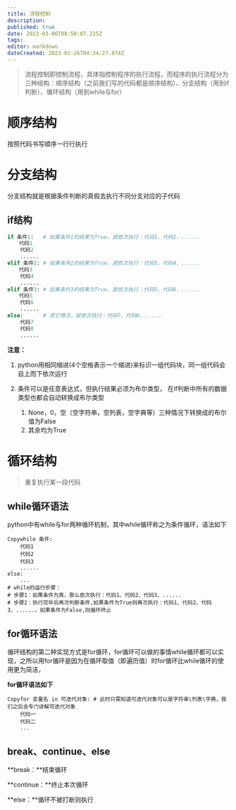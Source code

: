 ```yaml
---
title: 流程控制
description: 
published: true
date: 2023-03-06T08:50:07.225Z
tags: 
editor: markdown
dateCreated: 2023-02-26T04:34:27.874Z
---
```


> 流程控制即控制流程，具体指控制程序的执行流程，而程序的执行流程分为三种结构：顺序结构（之前我们写的代码都是顺序结构）、分支结构（用到if判断）、循环结构（用到while与for）

# 顺序结构

按照代码书写顺序一行行执行

# 分支结构

分支结构就是根据条件判断的真假去执行不同分支对应的子代码

## if结构

```py
if 条件1:   # 如果条件1的结果为True，就依次执行：代码1、代码2，......
  　代码1
    代码2
    ......
elif 条件2: # 如果条件2的结果为True，就依次执行：代码3、代码4，......
  　代码3
    代码4
    ......
elif 条件3: # 如果条件3的结果为True，就依次执行：代码5、代码6，......
  　代码5
    代码6
    ......
else:　　   # 其它情况，就依次执行：代码7、代码8，......
    代码7
    代码8
    ......
```

**注意：**

1. python用相同缩进(4个空格表示一个缩进)来标识一组代码块，同一组代码会自上而下依次运行

2. 条件可以是任意表达式，但执行结果必须为布尔类型， 在if判断中所有的数据类型也都会自动转换成布尔类型
   1. None，0，空（空字符串，空列表，空字典等）三种情况下转换成的布尔值为False	
   2. 其余均为True 







# 循环结构

> 重复执行某一段代码

## while循环语法

python中有while与for两种循环机制，其中while循环称之为条件循环，语法如下

```
Copywhile 条件:  
    代码1
    代码2
    代码3
    ......
else:
	...
# while的运行步骤：
# 步骤1：如果条件为真，那么依次执行：代码1、代码2、代码3、......
# 步骤2：执行完毕后再次判断条件,如果条件为True则再次执行：代码1、代码2、代码3、......，如果条件为False,则循环终止
```

## for循环语法

循环结构的第二种实现方式是for循环，for循环可以做的事情while循环都可以实现，之所以用for循环是因为在循环取值（即遍历值）时for循环比while循环的使用更为简洁，

**for循环语法如下**

```
Copyfor 变量名 in 可迭代对象: # 此时只需知道可迭代对象可以是字符串\列表\字典，我们之后会专门讲解可迭代对象
    代码一
    代码二
    ...
```



##  break、continue、else

**break：**结束循环

**continue：**终止本次循环

**else：**循环不被打断则执行





















